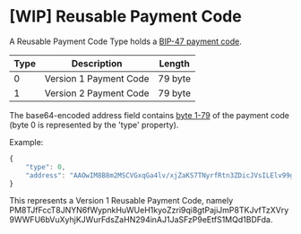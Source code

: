 # [WIP] Reusable Payment Code

A Reusable Payment Code Type holds a [BIP-47 payment code](https://github.com/bitcoin/bips/blob/master/bip-0047.mediawiki).  

| Type | Description              | Length  |
| ---- | -----------              | ------  |
| 0    | Version 1 Payment Code   | 79 byte |
| 1    | Version 2 Payment Code   | 79 byte |

The base64-encoded address field contains [byte 1-79](https://github.com/bitcoin/bips/blob/master/bip-0047.mediawiki#binary-serialization) of the payment code (byte 0 is represented by the 'type' property).

Example:  
```javascript
{
    "type": 0,
    "address": "AAOwIM8B8m2MSCVGxqGa4lv/xjZaKS7TNyrfRtn3ZDicJVsILElv99gFQD7vTQNtA4QCYQuAKVEKas/IIJfud6xlAAAAAAAAAAAAAAAAAA=="
}
```
This represents a Version 1 Reusable Payment Code, namely PM8TJfFccT8JNYN6fWypnkHuWUeH1kyoZzri9qi8gtPajiJmP8TKJvfTzXVry9WWFU6bVuXyhjKJWurFdsZaHN294inAJ1JaSFzP9eEtfS1MQd1BDFda.
